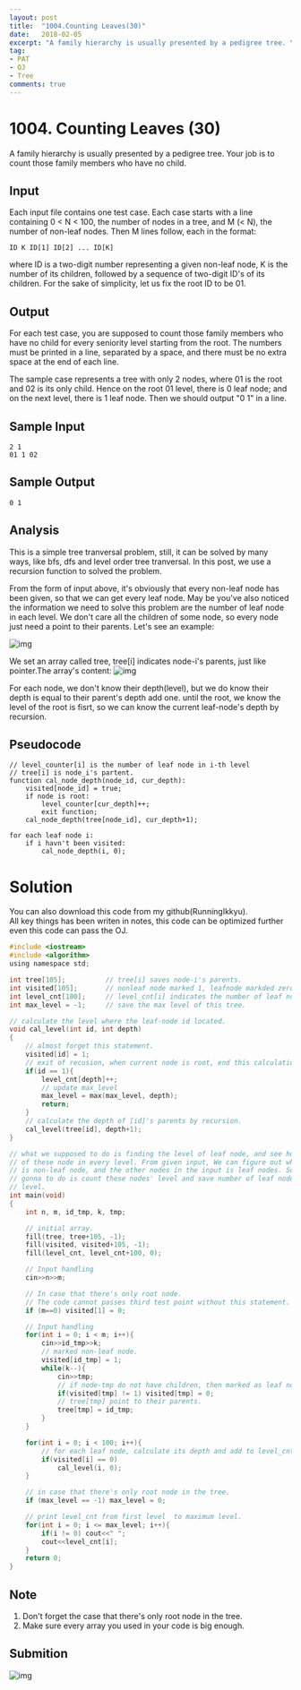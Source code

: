 ```yaml
---
layout: post
title:  "1004.Counting Leaves(30)"
date:   2018-02-05
excerpt: "A family hierarchy is usually presented by a pedigree tree. Your job is to count those family members who have no child."
tag:
- PAT 
- OJ
- Tree
comments: true
---
```

# 1004. Counting Leaves (30)
A family hierarchy is usually presented by a pedigree tree. Your job is to count those family members who have no child.
## Input

Each input file contains one test case. Each case starts with a line containing 0 < N < 100, the number of nodes in a tree, and M (< N), the number of non-leaf nodes. Then M lines follow, each in the format:  
```
ID K ID[1] ID[2] ... ID[K]
```
where ID is a two-digit number representing a given non-leaf node, K is the number of its children, followed by a sequence of two-digit ID's of its children. For the sake of simplicity, let us fix the root ID to be 01.  
## Output

For each test case, you are supposed to count those family members who have no child for every seniority level starting from the root. The numbers must be printed in a line, separated by a space, and there must be no extra space at the end of each line.  
  
The sample case represents a tree with only 2 nodes, where 01 is the root and 02 is its only child. Hence on the root 01 level, there is 0 leaf node; and on the next level, there is 1 leaf node. Then we should output "0 1" in a line.  
  
##  Sample Input
```
2 1
01 1 02
```
## Sample Output
```
0 1
```

## Analysis
This is a simple tree tranversal problem, still, it can be solved by many ways, like bfs, dfs and level order tree tranversal. In this post, we use a recursion function to solved the problem.  

From the form of input above, it's obviously that every non-leaf node has been given, so that we can get every leaf node. May be you've also noticed the information we need to solve this problem are the number of leaf node in each level. We don't care all the children of some node, so every node just need a point to their parents. Let's see an example:  
  
![img](https://raw.githubusercontent.com/RunningIkkyu/runningikkyu.github.com/master/assets/img/PAT/1004-tree.jpg)
  
We set an array called tree, tree[i] indicates node-i's parents, just like pointer.The array's content:
![img](https://raw.githubusercontent.com/RunningIkkyu/runningikkyu.github.com/master/assets/img/PAT/1004-array.jpg)
  
For each node, we don't know their depth(level), but we do know their depth is equal to their parent's depth add one. until the root, we know the level of the root is fisrt, so we can know the current leaf-node's depth by recursion.  

## Pseudocode
```
// level_counter[i] is the number of leaf node in i-th level
// tree[i] is node_i's partent.
function cal_node_depth(node_id, cur_depth):
    visited[node_id] = true;
    if node is root:
        level_counter[cur_depth]++;
        exit function;
    cal_node_depth(tree[node_id], cur_depth+1);

for each leaf node i:
    if i havn't been visited:
        cal_node_depth(i, 0);
```

# Solution
You can also download this code from my github(RunningIkkyu).  
All key things has been writen in notes, this code can be optimized further even this code can pass the OJ.  
  
```c
#include <iostream>
#include <algorithm>
using namespace std;

int tree[105];          // tree[i] saves node-i's parents.
int visited[105];       // nonleaf node marked 1, leafnode markded zero.
int level_cnt[100];     // level_cnt[i] indicates the number of leaf node in i level.
int max_level = -1;     // save the max level of this tree.

// calculate the level where the leaf-node id located.
void cal_level(int id, int depth)
{
    // almost forget this statement.
    visited[id] = 1;
    // exit of recusion, when current node is root, end this calculation up.
    if(id == 1){
        level_cnt[depth]++;
        // update max_level
        max_level = max(max_level, depth);
        return;
    }
    // calculate the depth of [id]'s parents by recursion.
    cal_level(tree[id], depth+1);
}

// what we supposed to do is finding the level of leaf node, and see how many
// of these node in every level. From given input, We can figure out which part
// is non-leaf node, and the other nodes in the input is leaf nodes. So what we
// gonna to do is count these nodes' level and save number of leaf node in each
// level.
int main(void)
{
    int n, m, id_tmp, k, tmp;

    // initial array.
    fill(tree, tree+105, -1);
    fill(visited, visited+105, -1);
    fill(level_cnt, level_cnt+100, 0);

    // Input handling
    cin>>n>>m;

    // In case that there's only root node.
    // The code cannot passes third test point without this statement.
    if (m==0) visited[1] = 0;

    // Input handling
    for(int i = 0; i < m; i++){
        cin>>id_tmp>>k;
        // marked non-leaf node.
        visited[id_tmp] = 1;
        while(k--){
            cin>>tmp;
            // if node-tmp do not have children, then marked as leaf node.
            if(visited[tmp] != 1) visited[tmp] = 0;
            // tree[tmp] point to their parents.
            tree[tmp] = id_tmp;
        }
    }

    for(int i = 0; i < 100; i++){
        // for each leaf node, calculate its depth and add to level_cnt.
        if(visited[i] == 0)
            cal_level(i, 0);
    }

    // in case that there's only root node in the tree.
    if (max_level == -1) max_level = 0;

    // print level_cnt from first level  to maximum level.
    for(int i = 0; i <= max_level; i++){
        if(i != 0) cout<<" ";
        cout<<level_cnt[i];
    }
    return 0;
}
```

## Note
1. Don't forget the case that there's only root node in the tree.
2. Make sure every array you used in your code is big enough.

## Submition
![img](https://raw.githubusercontent.com/RunningIkkyu/runningikkyu.github.com/master/assets/img/PAT/1004-submition.PNG)
